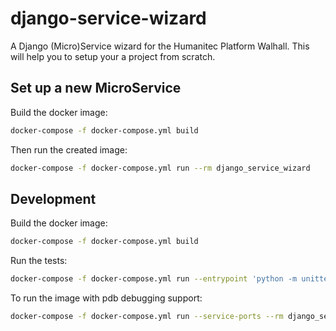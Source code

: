 # django-service-wizard

A Django (Micro)Service wizard for the Humanitec Platform Walhall. This will
help you to setup your a project from scratch.

## Set up a new MicroService

Build the docker image:

```bash
docker-compose -f docker-compose.yml build
```

Then run the created image:

```bash
docker-compose -f docker-compose.yml run --rm django_service_wizard
```

## Development

Build the docker image:

```bash
docker-compose -f docker-compose.yml build
```

Run the tests:

```bash
docker-compose -f docker-compose.yml run --entrypoint 'python -m unittest discover .' --rm django_service_wizard
```

To run the image with pdb debugging support:

```bash
docker-compose -f docker-compose.yml run --service-ports --rm django_service_wizard
```
